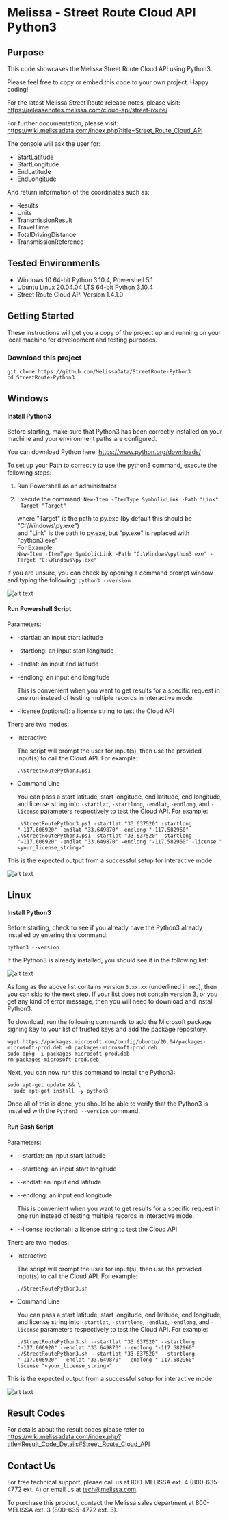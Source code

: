 # Melissa - Street Route Cloud API Python3

## Purpose
This code showcases the Melissa Street Route Cloud API using Python3.

Please feel free to copy or embed this code to your own project. Happy coding!

For the latest Melissa Street Route release notes, please visit: https://releasenotes.melissa.com/cloud-api/street-route/

For further documentation, please visit: https://wiki.melissadata.com/index.php?title=Street_Route_Cloud_API

The console will ask the user for:

- StartLatitude
- StartLongitude
- EndLatitude
- EndLongitude

And return information of the coordinates such as:

- Results
- Units
- TransmissionResult
- TravelTime
- TotalDrivingDistance
- TransmissionReference

## Tested Environments
- Windows 10 64-bit Python 3.10.4, Powershell 5.1
- Ubuntu Linux 20.04.04 LTS 64-bit Python 3.10.4
- Street Route Cloud API Version 1.4.1.0

## Getting Started
These instructions will get you a copy of the project up and running on your local machine for development and testing purposes.

### Download this project
```
git clone https://github.com/MelissaData/StreetRoute-Python3
cd StreetRoute-Python3
```

## Windows

#### Install Python3
Before starting, make sure that Python3 has been correctly installed on your machine and your environment paths are configured. 

You can download Python here: 
https://www.python.org/downloads/

To set up your Path to correctly to use the python3 command, execute the following steps:
1) Run Powershell as an administrator 
2) Execute the command: 
`New-Item -ItemType SymbolicLink -Path "Link" -Target "Target"`

    where "Target" is the path to py.exe (by default this should be "C:\Windows\py.exe")\
    and "Link" is the path to py.exe, but "py.exe" is replaced with "python3.exe"\
    For Example:\
    `New-Item -ItemType SymbolicLink -Path "C:\Windows\python3.exe" -Target "C:\Windows\py.exe"`

If you are unsure, you can check by opening a command prompt window and typing the following:
`python3 --version`

![alt text](/screenshots/python_version.png)

#### Run Powershell Script
Parameters:
- -startlat: an input start latitude
- -startlong: an input start longitude
- -endlat: an input end latitude
- -endlong: an input end longitude
 	
  This is convenient when you want to get results for a specific request in one run instead of testing multiple records in interactive mode.  

- -license (optional): a license string to test the Cloud API

There are two modes:

- Interactive 

	The script will prompt the user for input(s), then use the provided input(s) to call the Cloud API. For example:
	```
	.\StreetRoutePython3.ps1
	```

- Command Line 

	You can pass a start latitude, start longitude, end latitude, end longitude, and license string into `-startlat`, `-startlong`, `-endlat`, `-endlong`, and `-license` parameters respectively to test the Cloud API. For example: 
	```
    .\StreetRoutePython3.ps1 -startlat "33.637520" -startlong "-117.606920" -endlat "33.649870" -endlong "-117.582960"
    .\StreetRoutePython3.ps1 -startlat "33.637520" -startlong "-117.606920" -endlat "33.649870" -endlong "-117.582960" -license "<your_license_string>"
    ```
	
This is the expected output from a successful setup for interactive mode:

![alt text](/screenshots/output.png)

## Linux

#### Install Python3
Before starting, check to see if you already have the Python3 already installed by entering this command:

`python3 --version`

If the Python3 is already installed, you should see it in the following list:

![alt text](/screenshots/python_version2.png)

As long as the above list contains version `3.xx.xx` (underlined in red), then you can skip to the next step. If your list does not contain version 3, or you get any kind of error message, then you will need to download and install Python3.

To download, run the following commands to add the Microsoft package signing key to your list of trusted keys and add the package repository.

```
wget https://packages.microsoft.com/config/ubuntu/20.04/packages-microsoft-prod.deb -O packages-microsoft-prod.deb
sudo dpkg -i packages-microsoft-prod.deb
rm packages-microsoft-prod.deb
```

Next, you can now run this command to install the Python3:

```
sudo apt-get update && \
  sudo apt-get install -y python3
```

Once all of this is done, you should be able to verify that the Python3 is installed with the `Python3 --version` command.

#### Run Bash Script
Parameters:
- --startlat: an input start latitude
- --startlong: an input start longitude
- --endlat: an input end latitude
- --endlong: an input end longitude

  This is convenient when you want to get results for a specific request in one run instead of testing multiple records in interactive mode.  

- --license (optional): a license string to test the Cloud API

There are two modes:

- Interactive 

	The script will prompt the user for input(s), then use the provided input(s) to call the Cloud API. For example:
	```
	./StreetRoutePython3.sh
	```

- Command Line 

	You can pass a start latitude, start longitude, end latitude, end longitude, and license string into `-startlat`, `-startlong`, `-endlat`, `-endlong`, and `-license` parameters respectively to test the Cloud API. For example: 
	```
    ./StreetRoutePython3.sh --startlat "33.637520" --startlong "-117.606920" --endlat "33.649870" --endlong "-117.582960"
    ./StreetRoutePython3.sh --startlat "33.637520" --startlong "-117.606920" --endlat "33.649870" --endlong "-117.582960" --license "<your_license_string>"
    ```

This is the expected output from a successful setup for interactive mode:

![alt text](/screenshots/output2.png)

## Result Codes
For details about the result codes please refer to https://wiki.melissadata.com/index.php?title=Result_Code_Details#Street_Route_Cloud_API

## Contact Us
For free technical support, please call us at 800-MELISSA ext. 4 (800-635-4772 ext. 4) or email us at tech@melissa.com.

To purchase this product, contact the Melissa sales department at 800-MELISSA ext. 3 (800-635-4772 ext. 3).
